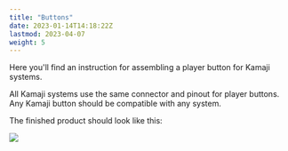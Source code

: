 ```yaml
---
title: "Buttons"
date: 2023-01-14T14:18:22Z
lastmod: 2023-04-07
weight: 5
---
```


Here you'll find an instruction for assembling a player button for Kamaji systems.

All Kamaji systems use the same connector and pinout for player buttons. Any Kamaji button should be compatible with any system.

The finished product should look like this:

<img src="/images/button-finished.jpg">
